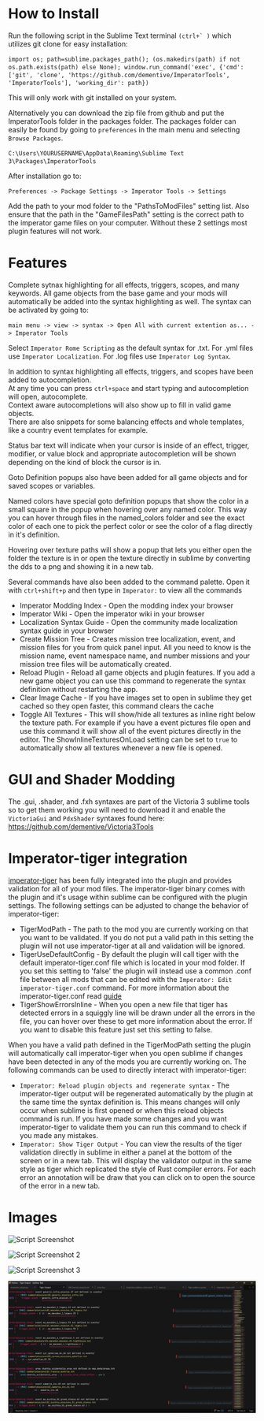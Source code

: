 # How to Install

Run the following script in the Sublime Text terminal ```(ctrl+` )``` which utilizes git clone for easy installation:
```
import os; path=sublime.packages_path(); (os.makedirs(path) if not os.path.exists(path) else None); window.run_command('exec', {'cmd': ['git', 'clone', 'https://github.com/dementive/ImperatorTools', 'ImperatorTools'], 'working_dir': path})
```
This will only work with git installed on your system.

Alternatively you can download the zip file from github and put the ImperatorTools folder in the packages folder.
The packages folder can easily be found by going to ```preferences``` in the main menu and selecting ```Browse Packages```.
```
C:\Users\YOURUSERNAME\AppData\Roaming\Sublime Text 3\Packages\ImperatorTools
```

After installation go to:
```
Preferences -> Package Settings -> Imperator Tools -> Settings
```

Add the path to your mod folder to the "PathsToModFiles" setting list. Also ensure that the path in the "GameFilesPath" setting is the correct path to the imperator game files on your computer. Without these 2 settings most plugin features will not work.

# Features

Complete sytnax highlighting for all effects, triggers, scopes, and many keywords. All game objects from the base game and your mods will automatically be added into the syntax highlighting as well. The syntax can be activated by going to:
```
main menu -> view -> syntax -> Open All with current extention as... -> Imperator Tools
```
Select ```Imperator Rome Scripting``` as the default syntax for .txt. 
For .yml files use ``` Imperator Localization ```.
For .log files use ```Imperator Log Syntax```.

In addition to syntax highlighting all effects, triggers, and scopes have been added to autocompletion.  
At any time you can press ```ctrl+space``` and start typing and autocompletion will open, autocomplete.  
Context aware autocompletions will also show up to fill in valid game objects.  
There are also snippets for some balancing effects and whole templates, like a country event templates for example.

Status bar text will indicate when your cursor is inside of an effect, trigger, modifier, or value block and appropriate autocompletion will be shown depending on the kind of block the cursor is in.

Goto Definition popups also have been added for all game objects and for saved scopes or variables.

Named colors have special goto definition popups that show the color in a small square in the popup when hovering over any named color. This way you can hover through files in the named_colors folder and see the exact color of each one to pick the perfect color or see the color of a flag directly in it's definition.

Hovering over texture paths will show a popup that lets you either open the folder the texture is in or open the texture directly in sublime by converting the dds to a png and showing it in a new tab.

Several commands have also been added to the command palette. Open it with `ctrl+shift+p` and then type in `Imperator:` to view all the commands
- Imperator Modding Index - Open the modding index your browser
- Imperator Wiki - Open the imperator wiki in your browser
- Localization Syntax Guide - Open the community made localization syntax guide in your browser
- Create Mission Tree - Creates mission tree localization, event, and mission files for you from quick panel input. All you need to know is the mission name, event namespace name, and number missions and your mission tree files will be automatically created.
- Reload Plugin - Reload all game objects and plugin features. If you add a new game object you can use this command to regenerate the syntax definition without restarting the app.
- Clear Image Cache - If you have images set to open in sublime they get cached so they open faster, this command clears the cache
- Toggle All Textures - This will show/hide all textures as inline right below the texture path. For example if you have a event pictures file open and use this command it will show all of the event pictures directly in the editor. The ShowInlineTexturesOnLoad setting can be set to `true` to automatically show all textures whenever a new file is opened.

# GUI and Shader Modding

The .gui, .shader, and .fxh syntaxes are part of the Victoria 3 sublime tools so to get them working you will need to download it and enable the `VictoriaGui` and `PdxShader` syntaxes found here:  
https://github.com/dementive/Victoria3Tools

# Imperator-tiger integration

[imperator-tiger](https://github.com/amtep/ck3-tiger) has been fully integrated into the plugin and provides validation for all of your mod files. The imperator-tiger binary comes with the plugin and it's usage within sublime can be configured with the plugin settings. The following settings can be adjusted to change the behavior of imperator-tiger:
- TigerModPath - The path to the mod you are currently working on that you want to be validated. If you do not put a valid path in this setting the plugin will not use imperator-tiger at all and validation will be ignored.
- TigerUseDefaultConfig - By default the plugin will call tiger with the default imperator-tiger.conf file which is located in your mod folder. If you set this setting to 'false' the plugin will instead use a common .conf file between all mods that can be edited with the `Imperator: Edit imperator-tiger.conf` command. For more information about the imperator-tiger.conf read [guide](https://github.com/amtep/ck3-tiger/blob/main/filter.md)
- TigerShowErrorsInline - When you open a new file that tiger has detected errors in a squiggly line will be drawn under all the errors in the file, you can hover over these to get more information about the error. If you want to disable this feature just set this setting to false.

When you have a valid path defined in the TigerModPath setting the plugin will automatically call imperator-tiger when you open sublime if changes have been detected in any of the mods you are currently working on. The following commands can be used to directly interact with imperator-tiger:
- `Imperator: Reload plugin objects and regenerate syntax` - The imperator-tiger output will be regenerated automatically by the plugin at the same time the syntax definition is. This means changes will only occur when sublime is first opened or when this reload objects command is run. If you have made some changes and you want imperator-tiger to validate them you can run this command to check if you made any mistakes.
- `Imperator: Show Tiger Output` - You can view the results of the tiger validation directly in sublime in either a panel at the bottom of the screen or in a new tab. This will display the validator output in the same style as tiger which replicated the style of Rust compiler errors. For each error an annotation will be draw that you can click on to open the source of the error in a new tab.

# Images


![Script Screenshot](/assets/image1.png)

![Script Screenshot 2](/assets/image2.png)

![Script Screenshot 3](/assets/image3.png)

![Imperator Tiger Output](/assets/image4.png)